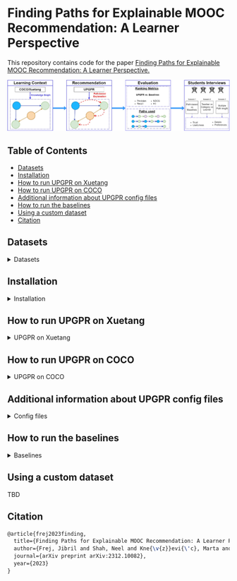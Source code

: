 # Finding Paths for Explainable MOOC Recommendation: A Learner Perspective<!-- omit from toc -->

This repository contains code for the paper [Finding Paths for Explainable MOOC Recommendation: A Learner Perspective.](https://arxiv.org/abs/2312.10082)

![Alt text](pipeline.jpg)

## Table of Contents<!-- omit from toc -->

- [Datasets](#datasets)
- [Installation](#installation)
- [How to run UPGPR on Xuetang](#how-to-run-upgpr-on-xuetang)
- [How to run UPGPR on COCO](#how-to-run-upgpr-on-coco)
- [Additional information about UPGPR config files](#additional-information-about-upgpr-config-files)
- [How to run the baselines](#how-to-run-the-baselines)
- [Using a custom dataset](#using-a-custom-dataset)
- [Citation](#citation)

## Datasets

<details>

<summary>Datasets</summary>

### Xuetang

Download Xuetang from [http://moocdata.cn/data/MOOCCube](http://moocdata.cn/data/MOOCCube), extract the file and place the MOOCCube folder in data/mooc/

We assume that you will have at least the following two folders:

- data/mooc/MOOCCube/entities/
- data/mooc/MOOCCube/relations/

### COCO

Get the coco dataset by contacting the authors of [COCO: Semantic-Enriched Collection of Online Courses at Scale with Experimental Use Cases](https://link.springer.com/chapter/10.1007/978-3-319-77712-2_133) by email. Extract the file and place it in data/coco/

You sould get one folder:

- data/coco/coco/

Note: Because you might get a more recent version of the dataset, some of the characteristics (number of learners, courses, etc... ) might be different.

</details>

## Installation

<details>

<summary>Installation</summary>

### Requirements

Python 3.10 is required.

We recommend using a conda environment, but feel free to use wahthever you are the most confortable with:

```bash
conda create -n upgpr python=3.10
conda activate upgpr
```

### Install required packages

```bash
pip install -r requirements.txt
```

If you intent to run the skill extractor on the coco datset, you will need to download en_core_web_lg:

```bash
python -m spacy download en_core_web_lg
```

</details>

## How to run UPGPR on Xuetang

<details>

<summary>UPGPR on Xuetang</summary>

### Process Xuetang's original files

```bash
python src/UPGPR/preprocess_mooc.py
```

After this process, all the files from MOOCCUbe have been standardized into the format needed by PGPR. The files are saved in the folder data/mooc/MOOCCube/processed_files.

We used the same file format as in the original PGPR repoisitory: [https://github.com/orcax/PGPR](https://github.com/orcax/PGPR).

### Xuetang's Dataset and Knowledge Graph creation

```bash
python src/UPGPR/make_dataset.py --config config/UPGPR/mooc.json
```

After this process, the files containing the train, validation and test sets and the Knowledge Graph have been created in tmp/mooc.

### Train the Xuetang's Knowledge Graph Embeddings

```bash
python src/UPGPR/train_transe_model.py --config config/UPGPR/mooc.json
```

The KG embeddings are saved in tmp/mooc.

### Train the RL agent on Xuetang

```bash
python src/UPGPR/train_agent.py --config config/UPGPR/mooc.json
```

The agent is saved in tmp/mooc.

### Evaluation on Xuetang

```bash
python src/UPGPR/test_agent.py --config config/UPGPR/mooc.json 
```

The results are saved in tmp/mooc.

</details>

## How to run UPGPR on COCO

<details>

<summary>UPGPR on COCO</summary>

### Extract the skills from COCO's course descriptions

```bash
python src/UPGPR/extract_skills.py
```

After this process, the files course_skill.csv and learner_skill.csv have been created in data/coco/coco

### Process coco's original files

```bash
python src/UPGPR/preprocess_coco.py 
```

After this process, all the files from coco have been standardized into the format needed by PGPR. The files are saved in the folder data/mooc/MOOCCube/processed_files.

We used the same file format as in the original PGPR repoisitory: [https://github.com/orcax/PGPR](https://github.com/orcax/PGPR).

### COCO's Dataset and Knowledge Graph creation

```bash
python src/UPGPR/make_dataset.py --config config/UPGPR/coco.json
```

After this process, the files containing the train, validation and test sets and the Knowledge Graph have been created in tmp/mooc.

### Train the COCO's Knowledge Graph Embeddings

```bash
python src/UPGPR/train_transe_model.py --config config/UPGPR/coco.json
```

The KG embeddings are saved in tmp/coco.

### Train the RL agent on COCO

```bash
python src/UPGPR/train_agent.py --config config/UPGPR/coco.json
```

The agent is saved in tmp/coco.

### Evaluation on COCO

```bash
python src/UPGPR/test_agent.py --config config/UPGPR/coco.json 
```

The results are saved in tmp/coco.

</details>

## Additional information about UPGPR config files

<details>

<summary>Config files</summary>

### Run original PGPR

To run the original PGPR, change the config files in config/UPGPR as follows:

- Set the "reward" attribute in "TRAIN_AGENT" and "TEST_AGENT" to "cosine".
- Set the "use_pattern" attribute in "TRAIN_AGENT" and "TEST_AGENT" to "true".
- Set the "max_path_len" attribute in "TRAIN_AGENT" and "TEST_AGENT" to 3.

To run UPGPR, change the config files in config/UPGPR as follows:

- Set the "reward" attribute in "TRAIN_AGENT" and "TEST_AGENT" to "binary_train".
- Set the "use_pattern" attribute in "TRAIN_AGENT" and "TEST_AGENT" to "false".
- Set the "max_path_len" attribute in "TRAIN_AGENT" and "TEST_AGENT" to an integer > 2
- If "max_path_len" has a value different than 3, change the value of the "topk" attribute in "TEST_AGENT" to list of the same length as "max_path_len".

</details>

## How to run the baselines

<details>

<summary>Baselines</summary>

### Process the files for Recbole

Process the Xuetang files for RecBole (requires data/mooc/MOOCCube/processed_files)

```bash
python src/baselines/format_moocube.py
```

After this process, all the files from coco have been standardized into the format needed by RecBole. The files are saved in the folder data/mooc/recbolemoocube.

We follow the same process for coco:

```bash
python src/baselines/format_coco.py
```

The files are saved in the folder data/coco/recbolecoco.

### Run the baselines

To run the baselines, choose a config file in config/baselines and run the following:

```bash
python src/baselines/baseline.py --config config/baselines/coco_Pop.yaml
```

This example runs the Pop baseline on the coco dataset.

You can ignore the warning "command line args [--config config/baselines/coco_Pop.yaml] will not be used in RecBole". The argument is used properly.

</details>

## Using a custom dataset 

TBD

## Citation

```tex
@article{frej2023finding,
  title={Finding Paths for Explainable MOOC Recommendation: A Learner Perspective},
  author={Frej, Jibril and Shah, Neel and Kne{\v{z}}evi{\'c}, Marta and Nazaretsky, Tanya and K{\"a}ser, Tanja},
  journal={arXiv preprint arXiv:2312.10082},
  year={2023}
}
```
